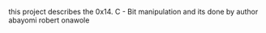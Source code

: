 this project describes the 0x14. C - Bit manipulation and its done by author abayomi robert onawole

